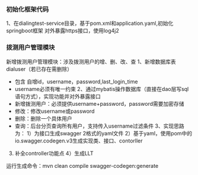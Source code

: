 ### 初始化框架代码
1、在dialingtest-service目录，基于pom.xml和application.yaml,初始化springboot框架
对外暴露https接口，使用log4j2

### 拨测用户管理模块
新增拨测用户管理模块：涉及拨测用户的增、删、改、查
1、新增数据库表dialuser（若已存在需删除）
- 包含 自增id，username，password,last_login_time
- username必须有唯一约束
2、通过mybatis操作数据库（直接在dao层写sql语句方式），实现功能并对外暴露接口
- 新增拨测用户：必须提供username+password，password需要加密存储
- 修改：修改username或password
- 删除：删除一个具体用户
- 查询：后台分页查询所有用户，支持传入username过滤条件
3、实现思路为：
1）为接口生成swagger 2格式的yaml文件
2）基于yaml，使用pom中的io.swagger.codegen.v3生成实现类、接口、contorller
3) 补全controller功能点
4）生成LLT

运行生成命令：mvn clean compile swagger-codegen:generate